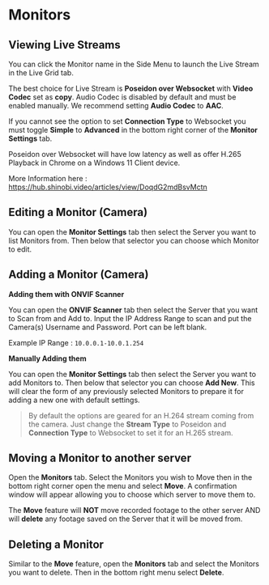 # Monitors

## Viewing Live Streams

You can click the Monitor name in the Side Menu to launch the Live Stream in the Live Grid tab.

The best choice for Live Stream is **Poseidon over Websocket** with **Video Codec** set as **copy**. Audio Codec is disabled by default and must be enabled manually. We recommend setting **Audio Codec** to **AAC**.

If you cannot see the option to set **Connection Type** to Websocket you must toggle **Simple** to **Advanced** in the bottom right corner of the **Monitor Settings** tab.

Poseidon over Websocket will have low latency as well as offer H.265 Playback in Chrome on a Windows 11 Client device.

More Information here : https://hub.shinobi.video/articles/view/DoqdG2mdBsvMctn

## Editing a Monitor (Camera)

You can open the **Monitor Settings** tab then select the Server you want to list Monitors from. Then below that selector you can choose which Monitor to edit.

## Adding a Monitor (Camera)

**Adding them with ONVIF Scanner**

You can open the **ONVIF Scanner** tab then select the Server that you want to Scan from and Add to. Input the IP Address Range to scan and put the Camera(s) Username and Password. Port can be left blank.

Example IP Range : `10.0.0.1-10.0.1.254`

**Manually Adding them**

You can open the **Monitor Settings** tab then select the Server you want to add Monitors to. Then below that selector you can choose **Add New**. This will clear the form of any previously selected Monitors to prepare it for adding a new one with default settings.

> By default the options are geared for an H.264 stream coming from the camera. Just change the **Stream Type** to Poseidon and **Connection Type** to Websocket to set it for an H.265 stream.

## Moving a Monitor to another server

Open the **Monitors** tab. Select the Monitors you wish to Move then in the bottom right corner open the menu and select **Move**. A confirmation window will appear allowing you to choose which server to move them to.

The **Move** feature will **NOT** move recorded footage to the other server AND will **delete** any footage saved on the Server that it will be moved from.

## Deleting a Monitor

Similar to the **Move** feature, open the **Monitors** tab and select the Monitors you want to delete. Then in the bottom right menu select **Delete**.
